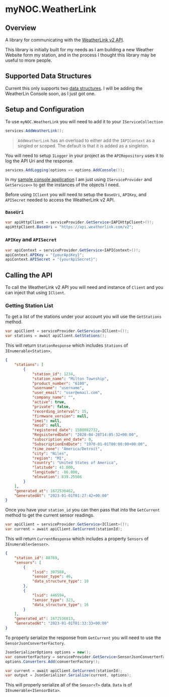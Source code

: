 # myNOC.WeatherLink

## Overview

A library for communicating with the [WeatherLink v2 API](https://weatherlink.github.io/v2-api/).

This library is initially built for my needs as I am building a new Weather Website form my station, and in the process I thought this library may be useful to more people.

## Supported Data Structures

Current this only supports two [data structures](https://weatherlink.github.io/v2-api/data-structure-types).  I will be adding the WeatherLin Console soon, as I just got one.

## Setup and Configuration

To use `myNOC.WeatherLink` you will need to add it to your `IServiceCollection`

```csharp
services.AddWeatherLink();
```

> `AddWeatherLink` has an overload to either add the `IAPIContext` as a singled or scoped.  The default is that it is added as a singleton.

You will need to setup `ILogger` in your project as the `APIRepository` uses it to log the API Uri and the response.

```csharp
services.AddLogging(options => options.AddConsole());
```

In my [sample console application](https://github.com/erenken/weatherlink/tree/main/samples) I am just using `IServiceProvider` and `GetService<>` to get the instances of the objects I need.

Before using `IClient` you will need to setup the `BaseUri`, `APIKey`, and `APISecret` needed to access the WeatherLink v2 API.

### `BaseUri`

```csharp
var apiHttpClient = serviceProvider.GetService<IAPIHttpClient>()!;
apiHttpClient.BaseUri = "https://api.weatherlink.com/v2";
```

### `APIKey` and `APISecret`

```csharp
var apiContext = serviceProvider.GetService<IAPIContext>()!;
apiContext.APIKey = "{yourApiKey}";
apiContext.APISecret = "{yourApiSecret}";
```

## Calling the API

To call the WeatherLink v2 API you will need and instance of `Client` and you can inject that using `IClient`.

### Getting Station List

To get a list of the stations under your account you will use the `GetStations` method.

```csharp
var apiClient = serviceProvider.GetService<IClient>()!;
var stations = await apiClient.GetStations();
```

This will return `StationResponse` which includes `Stations` of `IEnumerable<Station>`.

```json
{
    "stations": [
        {
            "station_id": 1234,
            "station_name": "Milton Township",
            "product_number": "6100",
            "username": "username",
            "user_email": "user@email.com",
            "company_name": "",
            "active": true,
            "private": false,
            "recording_interval": 15,
            "firmware_version": null,
            "imei": null,
            "meid": null,
            "registered_date": 1588082732,
            "RegsisteredDate": "2020-04-28T14:05:32+00:00",
            "subscription_end_date": 0,
            "SubscriptionEndDate": "1970-01-01T00:00:00+00:00",
            "time_zone": "America/Detroit",
            "city": "Niles",
            "region": "MI",
            "country": "United States of America",
            "latitude": 41.000,
            "longitude": -86.000,
            "elevation": 839.25586
        }
    ],
    "generated_at": 1672536462,
    "GeneratedAt": "2023-01-01T01:27:42+00:00"
}
```

Once you have your `station_id` you can then pass that into the `GetCurrent` method to get the current sensor readings.

```csharp
var apiClient = serviceProvider.GetService<IClient>()!;
var current = await apiClient.GetCurrent(stationId);
```

This will return `CurrentResponse` which includes a property `Sensors` of `IEnumerable<Sensor>`.  

```json
{
    "station_id": 88769,
    "sensors": [
        {
            "lsid": 307588,
            "sensor_type": 46,
            "data_structure_type": 10
        },
        {
            "lsid": 446594,
            "sensor_type": 323,
            "data_structure_type": 16
        }
    ],
    "generated_at": 1672536813,
    "GeneratedAt": "2023-01-01T01:33:33+00:00"
}
```

To properly serialize the response from `GetCurrent` you will need to use the `SensorJsonConverterFactory`.

```csharp
JsonSerializerOptions options = new();
var converterFactory = serviceProvider.GetService<SensorJsonConverterFactory>();
options.Converters.Add(converterFactory!);

var current = await apiClient.GetCurrent(stationId);
var output = JsonSerializer.Serialize(current, options);
```

This will properly serialize all of the `Sensor<T>` data.  `Data` is of `IEnumerable<ISensorData>`.
